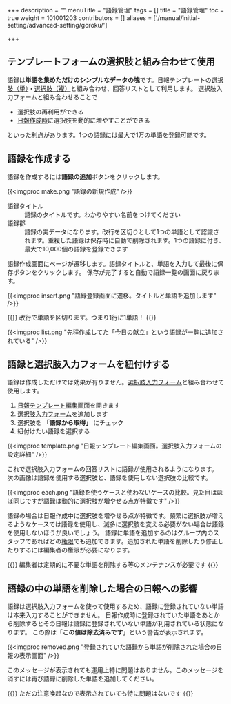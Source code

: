 +++
description = ""
menuTitle = "語録管理"
tags = []
title = "語録管理"
toc = true
weight = 101001203
contributors = []
aliases = ['/manual/initial-setting/advanced-setting/goroku/']

+++

## テンプレートフォームの選択肢と組み合わせて使用

語録は**単語を集めただけのシンプルなデータの塊**です。日報テンプレートの[選択肢（単）](/docs/manual/initial-setting/template/select/)・[選択肢（複）](/docs/manual/initial-setting/template/select2/)と組み合わせ、回答リストとして利用します。
選択肢入力フォームと組み合わせることで

- 選択肢の再利用ができる
- [日報作成時](/docs/manual/write-report/write/)に選択肢を動的に増やすことができる

といった利点があります。1つの語録には最大で1万の単語を登録可能です。

## 語録を作成する

語録を作成するには**語録の追加**ボタンをクリックします。

{{<imgproc make.png "語録の新規作成" />}}

<dl>
  <dt>語録タイトル</dt>
  <dd>語録のタイトルです。わかりやすい名前をつけてください</dd>
  <dt>語録郡</dt>
  <dd>語録の実データになります。改行を区切りとして1つの単語として認識されます。重複した語録は保存時に自動で削除されます。1つの語録に付き、最大で10,000個の語録を登録できます</dd>
</dl>

語録作成画面にページが遷移します。語録タイトルと、単語を入力して最後に保存ボタンをクリックします。
保存が完了すると自動で語録一覧の画面に戻ります。

{{<imgproc insert.png "語録登録画面に遷移。タイトルと単語を追加します" />}}

{{<alice pos="right" icon="here">}}
改行で単語を区切ります。つまり1行に1単語！
{{</alice>}}

{{<imgproc list.png "先程作成してた「今日の献立」という語録が一覧に追加されている" />}}

## 語録と選択肢入力フォームを紐付けする

語録は作成しただけでは効果が有りません。[選択肢入力フォーム](/docs/manual/initial-setting/template/select/)と組み合わせて使用します。

1. [日報テンプレート編集画面](/docs/manual/initial-setting/template/make/)を開きます
1. [選択肢入力フォーム](/docs/manual/initial-setting/template/select/)を追加します
1. 選択肢を **「語録から取得」** にチェック
1. 紐付けたい語録を選択する

{{<imgproc template.png "日報テンプレート編集画面。選択肢入力フォームの設定詳細" />}}

これで選択肢入力フォームの回答リストに語録が使用されるようになります。  
次の画像は語録を使用する選択肢と、語録を使用しない選択肢の比較です。

{{<imgproc each.png "語録を使うケースと使わないケースの比較。見た目はほぼ同じですが語録は動的に選択肢が増やせる点が特徴です" />}}

語録の場合は日報作成中に選択肢を増やせる点が特徴です。頻繁に選択肢が増えるようなケースでは語録を使用し、滅多に選択肢を変える必要がない場合は語録を使用しないほうが良いでしょう。
語録に単語を追加するのはグループ内のスタッフであればどの[権限](/docs/manual/initial-setting/staff/_about/)でも追加できます。追加された単語を削除したり修正したりするには編集者の権限が必要になります。

{{<alice pos="right" icon="here">}}
編集者は定期的に不要な単語を削除する等のメンテナンスが必要です
{{</alice>}}

## 語録の中の単語を削除した場合の日報への影響

語録は選択肢入力フォームを使って使用するため、語録に登録されていない単語は本来入力することができません。
日報作成時に登録されていた単語をあとから削除するとその日報は語録に登録されていない単語が利用されている状態になります。
この際は「**この値は除去済みです**」という警告が表示されます。

{{<imgproc removed.png "登録されていた語録から単語が削除された場合の日報の表示画面" />}}

このメッセージが表示されても運用上特に問題はありません。このメッセージを消すには再び語録に削除した単語を追加してください。

{{<alice pos="right" icon="here">}}
ただの注意喚起なので表示されていても特に問題はないです
{{</alice>}}
